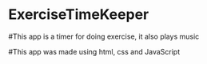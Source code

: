 # ExerciseTimeKeeper
#This app is a timer for doing exercise, it also plays music







#This app was made using html, css and JavaScript
